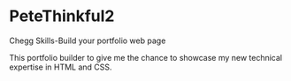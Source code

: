# PeteThinkful2
Chegg Skills-Build your portfolio web page

 This portfolio builder to give me the chance to showcase my new technical expertise in HTML and CSS.
